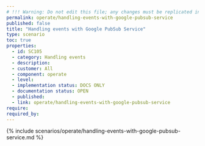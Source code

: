 ```yaml
---
# !!! Warning: Do not edit this file; any changes must be replicated in Excel !!!
permalink: operate/handling-events-with-google-pubsub-service
published: false
title: "Handling events with Google PubSub Service"
type: scenario
toc: true
properties:
  - id: SC105
  - category: Handling events
  - description:
  - customer: All
  - component: operate
  - level:
  - implementation status: DOCS ONLY
  - documentation status: OPEN
  - published:
  - link: operate/handling-events-with-google-pubsub-service
require:
required_by:
---
```


{% include scenarios/operate/handling-events-with-google-pubsub-service.md %}
